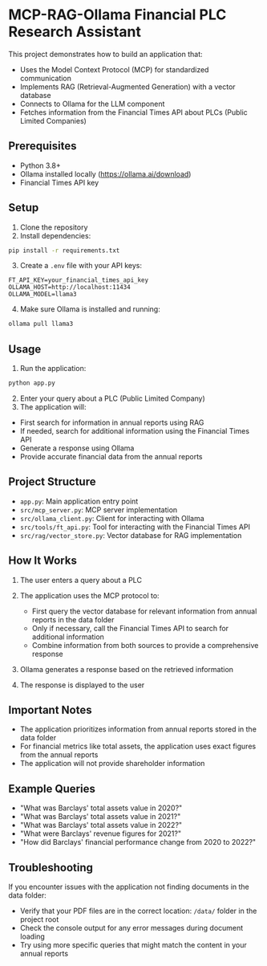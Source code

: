 # MCP-RAG-Ollama Financial PLC Research Assistant

This project demonstrates how to build an application that:

- Uses the Model Context Protocol (MCP) for standardized communication
- Implements RAG (Retrieval-Augmented Generation) with a vector database
- Connects to Ollama for the LLM component
- Fetches information from the Financial Times API about PLCs (Public Limited Companies)

## Prerequisites

- Python 3.8+
- Ollama installed locally (https://ollama.ai/download)
- Financial Times API key

## Setup

1. Clone the repository
2. Install dependencies:

```bash
pip install -r requirements.txt
```

3. Create a `.env` file with your API keys:

```
FT_API_KEY=your_financial_times_api_key
OLLAMA_HOST=http://localhost:11434
OLLAMA_MODEL=llama3
```

4. Make sure Ollama is installed and running:

```bash
ollama pull llama3
```

## Usage

1. Run the application:

```bash
python app.py
```

2. Enter your query about a PLC (Public Limited Company)
3. The application will:

- First search for information in annual reports using RAG
- If needed, search for additional information using the Financial Times API
- Generate a response using Ollama
- Provide accurate financial data from the annual reports

## Project Structure

- `app.py`: Main application entry point
- `src/mcp_server.py`: MCP server implementation
- `src/ollama_client.py`: Client for interacting with Ollama
- `src/tools/ft_api.py`: Tool for interacting with the Financial Times API
- `src/rag/vector_store.py`: Vector database for RAG implementation

## How It Works

1. The user enters a query about a PLC
2. The application uses the MCP protocol to:

   - First query the vector database for relevant information from annual reports in the data folder
   - Only if necessary, call the Financial Times API to search for additional information
   - Combine information from both sources to provide a comprehensive response

3. Ollama generates a response based on the retrieved information
4. The response is displayed to the user

## Important Notes

- The application prioritizes information from annual reports stored in the data folder
- For financial metrics like total assets, the application uses exact figures from the annual reports
- The application will not provide shareholder information

## Example Queries

- "What was Barclays' total assets value in 2020?"
- "What was Barclays' total assets value in 2021?"
- "What was Barclays' total assets value in 2022?"
- "What were Barclays' revenue figures for 2021?"
- "How did Barclays' financial performance change from 2020 to 2022?"

## Troubleshooting

If you encounter issues with the application not finding documents in the data folder:

- Verify that your PDF files are in the correct location: `/data/` folder in the project root
- Check the console output for any error messages during document loading
- Try using more specific queries that might match the content in your annual reports
